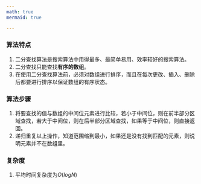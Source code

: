 ```yaml
---
math: true
mermaid: true

---
```


### 算法特点

1. 二分查找算法是搜索算法中用得最多、最简单易用、效率较好的搜索算法。
2. 二分查找只能查找**有序的数组**。
3. 在使用二分查找算法前，必须对数组进行排序，而且在每次更改、插入、删除后都要进行排序以保证数组的有序状态。

### 算法步骤

1. 将要查找的值与数组的中间位元素进行比较，若小于中间位，则在前半部分区域查找，若大于中间位，则在后半部分区域查找，如果等于中间位，则直接返回。
2. 递归重复以上操作，知道范围缩到最小，如果还是没有找到匹配的元素，则说明元素并不在数组里。

### 复杂度

1. 平均时间复杂度为$O(logN)$
